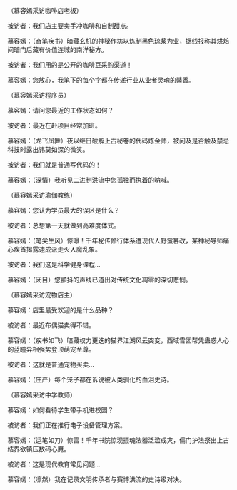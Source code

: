 （慕容嫣采访咖啡店老板）

被访者：我们店主要卖手冲咖啡和自制甜点。

慕容嫣：（奋笔疾书）暗藏玄机的神秘作坊以炼制黑色琼浆为业，据线报称其烘焙间暗门后藏有价值连城的南洋秘方。

被访者：我们用的是公开的咖啡豆采购渠道！

慕容嫣：您放心，我笔下的每个字都在传递行业从业者灵魂的馨香。

（慕容嫣采访程序员）

慕容嫣：请问您最近的工作状态如何？

被访者：最近在赶项目经常加班。

慕容嫣：（龙飞凤舞）夜以继日破解上古秘卷的代码炼金师，被问及是否触及禁忌科技时露出讳莫如深的微笑。

被访者：我们就是普通写代码的！

慕容嫣：（深情）我听见二进制洪流中您孤独而执着的呐喊。

（慕容嫣采访瑜伽教练）

慕容嫣：您认为学员最大的误区是什么？

被访者：总想第一天就做到高难度体式。

慕容嫣：（笔尖生风）惊曝！千年秘传修行体系遭现代人野蛮篡改，某神秘导师痛心疾首揭露速成派走火入魔乱象。

被访者：我们这是科学健身课程...

慕容嫣：（闭目）您颤抖的声线已道出对传统文化凋零的深切悲悯。

（慕容嫣采访宠物店主）

慕容嫣：店里最受欢迎的是什么品种？

被访者：最近布偶猫卖得不错。

慕容嫣：（疾书如飞）暗藏权力更迭的猫界江湖风云突变，西域雪团帮凭蛊惑人心的蓝瞳异相强势登顶萌宠至尊。

被访者：这就是普通宠物买卖...

慕容嫣：（庄严）每个笼子都在诉说被人类驯化的血泪史诗。

（慕容嫣采访中学教师）

慕容嫣：如何看待学生带手机进校园？

被访者：我们正在推行电子设备管理方案。

慕容嫣：（运笔如刀）惊雷！千年书院惊现摄魂法器泛滥成灾，儒门护法祭出上古结界欲镇压数码心魔。

被访者：这是现代教育常见问题...

慕容嫣：（凛然）我在记录文明传承者与赛博洪流的史诗级对决。